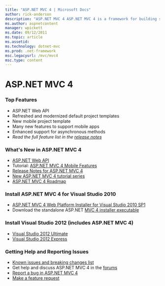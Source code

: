 ```yaml
---
title: "ASP.NET MVC 4 | Microsoft Docs"
author: rick-anderson
description: "ASP.NET MVC 4 ASP.NET MVC 4 is a framework for building scalable, standards-based web applications using well-established design patterns and the power of AS..."
ms.author: aspnetcontent
manager: wpickett
ms.date: 09/12/2011
ms.topic: article
ms.assetid: 
ms.technology: dotnet-mvc
ms.prod: .net-framework
msc.legacyurl: /mvc/mvc4
msc.type: content
---
```

ASP.NET MVC 4
====================
### Top Features

- ASP.NET Web API
- Refreshed and modernized default project templates
- New mobile project template
- Many new features to support mobile apps
- Enhanced support for asynchronous methods
- *Read the full feature list in the [release notes](../whitepapers/mvc4-release-notes.md)*


### What's New in ASP.NET MVC 4

- [ASP.NET Web API](../web-api/index.md)
- Tutorial: [ASP.NET MVC 4 Mobile Features](overview/older-versions/aspnet-mvc-4-mobile-features.md)
- [Release Notes for ASP.NET MVC 4](../whitepapers/mvc4-release-notes.md)
- [New ASP.NET MVC 4 tutorial series](overview/older-versions/getting-started-with-aspnet-mvc4/intro-to-aspnet-mvc-4.md)
- [ASP.NET MVC 4 Roadmap](http://aspnetwebstack.codeplex.com/wikipage?title=Roadmap)


### Install ASP.NET MVC 4 for Visual Studio 2010

- [ASP.NET MVC 4 Web Platform Installer for Visual Studio 2010 SP1](javascript:;)
- Download the standalone ASP.NET [MVC 4 installer executable](https://www.microsoft.com/download/details.aspx?id=30683)


### Install Visual Studio 2012 (includes ASP.NET MVC 4)

- [Visual Studio 2012 Ultimate](https://go.microsoft.com/fwlink/?linkid=247148)
- [Visual Studio 2012 Express](javascript:;)


### Getting Help and Reporting Issues

- [Known issues and breaking changes list](../whitepapers/mvc4-release-notes.md#_Toc303253815)
- Get help and discuss ASP.NET MVC 4 in the [forums](https://forums.asp.net/1146.aspx)
- [Report a bug in ASP.NET MVC 4](http://aspnetwebstack.codeplex.com/workitem/list/basic)
- [Make a feature request](http://aspnet.uservoice.com/forums/41201-asp-net-mvc)